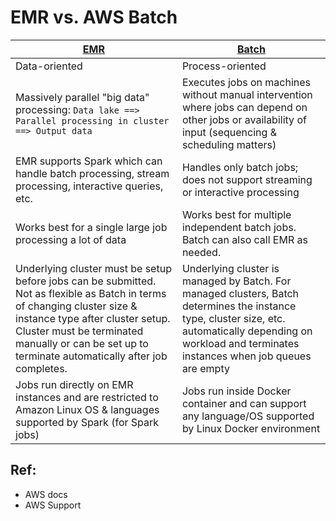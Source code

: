 # EMR vs. AWS Batch

| [EMR](https://aws.amazon.com/emr/) | [Batch](https://aws.amazon.com/batch/) |
|---------------------------------------------------------------------------------------------------------------------------------------------------------------------------------------------------------------------------------------------------------------------|-----------------------------------------------------------------------------------------------------------------------------------------------------------------------------------------------|
| Data-oriented | Process-oriented |
| Massively parallel "big data" processing: `Data lake ==> Parallel processing in cluster ==> Output data` | Executes jobs on machines without manual intervention where jobs can depend on other jobs or availability of input (sequencing & scheduling matters) |
| EMR supports Spark which can handle batch processing, stream processing, interactive queries, etc. | Handles only batch jobs; does not support streaming or interactive processing |
| Works best for a single large job processing a lot of data | Works best for multiple independent batch jobs. Batch can also call EMR as needed. |
| Underlying cluster must be setup before jobs can be submitted. Not as flexible as Batch in terms of changing cluster size & instance type after cluster setup. Cluster must be terminated manually or can be set up to terminate automatically after job completes. | Underlying cluster is managed by Batch. For managed clusters, Batch determines the instance type, cluster size, etc. automatically depending on workload and terminates instances when job queues are empty |
| Jobs run directly on EMR instances and are restricted to Amazon Linux OS & languages supported by Spark (for Spark jobs) | Jobs run inside Docker container and can support any language/OS supported by Linux Docker environment |

## Ref: 
* AWS docs
* AWS Support
